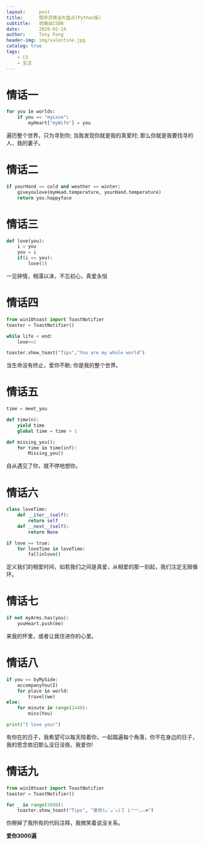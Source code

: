 ```yaml
---
layout:     post
title:      程序员情话大盘点(Python版)
subtitle:   改编自CSDN
date:       2020-02-14
author:     Tony Feng
header-img: img/valentine.jpg
catalog: true
tags:
    - CS
    - 生活
---
```


# 情话一
``` python
for you in worlds:
    if you == "myLove":
        myHeart["myWife"] = you
```

遍历整个世界，只为寻到你;
当我发现你就是我的真爱时;
那么你就是我要找寻的人，我的妻子。

# 情话二
``` python
if yourHand == cold and weather == winter:
    giveyoulove(myHead.temperature, yourHand.temperature)
    return you.happyface
```

# 情话三
``` python
def love(you):
    i = you
    you = i
    if(i == you):
        love(1)
```

一见钟情，相濡以沫，不忘初心，真爱永恒

# 情话四
``` python
from win10toast import ToastNotifier
toaster = ToastNotifier()

while life < end:
    love+=1

toaster.show_toast("Tips","You are my whole world")
```

当生命没有终止，爱你不断;
你是我的整个世界。

# 情话五
``` python
time = meet_you

def time(n):
    yield time
    global time = time + 1

def missing_you():
    for time in time(inf):
        Missing_you() 
```

自从遇见了你，就不停地想你。

# 情话六
``` python
class loveTime:
    def __iter__(self):
        return self
    def __next__(self):
        return None

if love == true:
    for loveTime in loveTime:
        fallinlove()
```

定义我们的相爱时间，如若我们之间是真爱，从相爱的那一刻起，我们注定无限循环。

# 情话七
``` python
if not myArms.has(you):
    youHeart.push(me)
```

来我的怀里，或者让我住进你的心里。

# 情话八
``` python
if you == byMySide:
    accompanyYou(I)
    for place in world:
        travel(we)
else:
    for minute in range(1440):
        miss(You)

print("I love you!")
```

有你在的日子，我希望可以每天陪着你，一起踏遍每个角落，你不在身边的日子，我的思念依旧那么没日没夜。我爱你!


# 情话九
``` python
from win10toast import ToastNotifier
toaster = ToastNotifier()

for _ in range(3000):
    toaster.show_toast("Tips", "爱你(๑′ᴗ‵๑)Ｉ Lᵒᵛᵉᵧₒᵤ❤")
```

你擦掉了我所有的代码注释，我微笑着说没关系。

**爱你3000遍**
